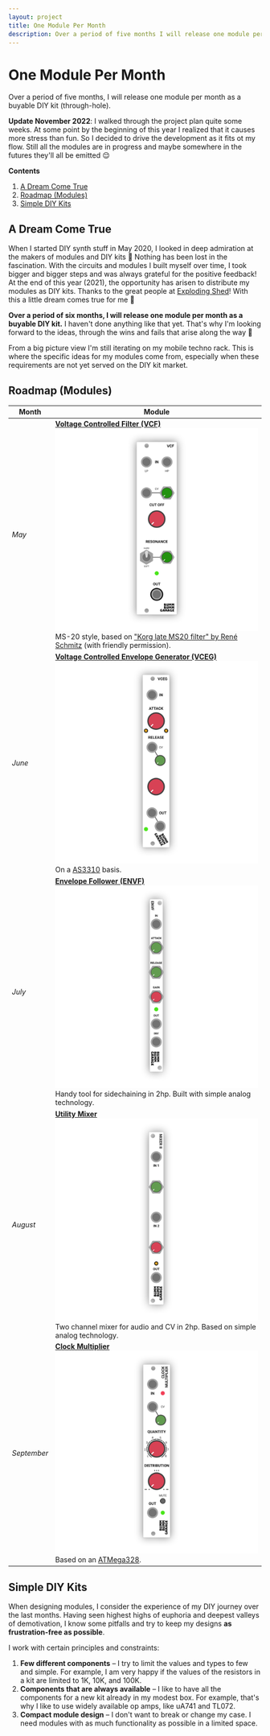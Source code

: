 ```yaml
---
layout: project
title: One Module Per Month
description: Over a period of five months I will release one module per month as a buyable DIY kit (through-hole). Plot twist: I did not 🤷‍♂️
---
```


# One Module Per Month

Over a period of five months, I will release one module per month as a buyable DIY kit (through-hole).

**Update November 2022**: I walked through the project plan quite some weeks. At some point by the beginning of this year I realized that it causes more stress than fun. So I decided to drive the development as it fits ot my flow. Still all the modules are in progress and maybe somewhere in the futures they'll all be emitted 😌

**Contents**

1. [A Dream Come True](#a-dream-come-true)
2. [Roadmap (Modules)](#roadmap-modules)
3. [Simple DIY Kits](#simple-diy-kits)

## A Dream Come True

When I started DIY synth stuff in May 2020, I looked in deep admiration at the makers of modules and DIY kits 🤩 Nothing has been lost in the fascination. With the circuits and modules I built myself over time, I took bigger and bigger steps and was always grateful for the positive feedback! At the end of this year (2021), the opportunity has arisen to distribute my modules as DIY kits. Thanks to the great people at [Exploding Shed](https://www.exploding-shed.com/)! With this a little dream comes true for me 🦄

**Over a period of six months, I will release one module per month as a buyable DIY kit.** I haven't done anything like that yet. That's why I'm looking forward to the ideas, through the wins and fails that arise along the way 💪

From a big picture view I'm still iterating on my mobile techno rack. This is where the specific ideas for my modules come from, especially when these requirements are not yet served on the DIY kit market.

## Roadmap (Modules)

| Month       | Module                                                       |
| ----------- | ------------------------------------------------------------ |
| *May*       | **[Voltage Controlled Filter (VCF)](/modules/vcf) ![img](projects/one-module-per-month/Bumm-Bumm-Garage-Voltage-Controlled-Filter.png)** MS-20 style, based on ["Korg late MS20 filter" by René Schmitz](https://www.schmitzbits.de/ms20.html) (with friendly permission). |
| *June*      | **[Voltage Controlled Envelope Generator (VCEG)](/modules/voltage-controlled-envelope-generator-vceg/) ![img](projects/one-module-per-month/Bumm-Bumm-Garage-Voltage-Controlled-Envelope-Generator.png)** On a [AS3310](https://www.alfarzpp.lv/eng/sc/AS3310.php) basis. |
| *July*      | **[Envelope Follower (ENVF)](/modules/envelope-follower/) ![img](projects/one-module-per-month/Bumm-Bumm-Garage-Envelope-Follower.png)** Handy tool for sidechaining in 2hp. Built with simple analog technology. |
| *August*    | **[Utility Mixer](/modules/mixer-ii/) ![img](projects/one-module-per-month/Bumm-Bumm-Garage-Mixer-II.png)** Two channel mixer for audio and CV in 2hp. Based on simple analog technology. |
| *September* | **[Clock Multiplier](/modules/clock-multiplier/) ![img](projects/one-module-per-month/Bumm-Bumm-Garage-Clock-Multiplier.png)** Based on an [ATMega328](https://en.wikipedia.org/wiki/ATmega328). |

## Simple DIY Kits

When designing modules, I consider the experience of my DIY journey over the last months. Having seen highest highs of euphoria and deepest valleys of demotivation, I know some pitfalls and try to keep my designs **as frustration-free as possible**.

I work with certain principles and constraints:

1. **Few different components** – I try to limit the values and types to few and simple. For example, I am very happy if the values of the resistors in a kit are limited to 1K, 10K, and 100K.
2. **Components that are always available** – I like to have all the components for a new kit already in my modest box. For example, that's why I like to use widely available op amps, like uA741 and TL072.
3. **Compact module design** – I don't want to break or change my case. I need modules with as much functionality as possible in a limited space.

<!--

## Become A Beta Tester

Each module will go through certain stages in its development:

1. Breadboard prototype, to test the circuit and function.
2. PCB & Panel Prototype, to get feedback on the module and documentation.
3. DIY Kit Release.

For the second stage, **I am looking for eager people to test one or more DIY kits** at the given time. At this stage I will ship the kits at cost (around 12 € for PCB, panel and shipping worldwide). You then have to source the components yourself and I would ask you for feedback within four weeks.

If you're generally interested, **[please send me your data to become a beta tester](become-a-beta-tester).**

-->
